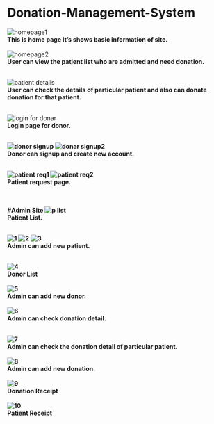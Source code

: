 # Donation-Management-System
![homepage1](https://user-images.githubusercontent.com/68014307/103395890-6513d000-4b56-11eb-9d79-cebdc56ec05d.jpg)
<br><b>This is home page It’s shows basic information of site.</b><br><br>
![homepage2](https://user-images.githubusercontent.com/68014307/103395893-69d88400-4b56-11eb-8389-e37b292ce65b.jpg)
<br><b>User can view the patient list who are admitted and need donation. </b><br><br>

![patient details](https://user-images.githubusercontent.com/68014307/103395900-6e04a180-4b56-11eb-9db1-7ce2722ebd62.jpg)
<br><b>User can check the details of particular patient and also can donate donation for that patient.</b><br><br>

![login for donar](https://user-images.githubusercontent.com/68014307/103395906-765cdc80-4b56-11eb-90da-d22a6fb420e1.jpg)
<br><b>Login page for donor.<b><br><br>
  
![donor signup](https://user-images.githubusercontent.com/68014307/103395911-7bba2700-4b56-11eb-8f94-eed3a34950bd.jpg)
![donar signup2](https://user-images.githubusercontent.com/68014307/103395915-81177180-4b56-11eb-9127-fe77bd4aadb3.jpg)
<br><b>Donor can signup and create new account.</b><br><br>

![patient req1](https://user-images.githubusercontent.com/68014307/103395920-85dc2580-4b56-11eb-9dde-e5233ef68fa8.jpg)
![patient req2](https://user-images.githubusercontent.com/68014307/103395923-8aa0d980-4b56-11eb-8d3b-d08796a5d3f8.jpg)
<br><b>Patient request page.</b><br><br>

<br>#Admin Site
![p list](https://user-images.githubusercontent.com/68014307/103395930-9096ba80-4b56-11eb-8ab1-69fe4dbe5147.jpg)
<br><b>Patient List.</b><br><br>

![1](https://user-images.githubusercontent.com/68014307/103395935-95f40500-4b56-11eb-8e37-babe2f23abdc.jpg)
![2](https://user-images.githubusercontent.com/68014307/103395941-9be9e600-4b56-11eb-8cd0-2e5de5496e67.jpg)
![3](https://user-images.githubusercontent.com/68014307/103395947-a2785d80-4b56-11eb-8ec6-519b37441ffd.jpg)
<br><b>Admin can add new patient.<b><br><br>
  
![4](https://user-images.githubusercontent.com/68014307/103395950-a6a47b00-4b56-11eb-85f1-e8eeb2f1dd80.jpg)
<br><b>Donor List</b><br><br>
![5](https://user-images.githubusercontent.com/68014307/103395956-ac01c580-4b56-11eb-914b-84d3a04ca65d.jpg)
<br><b>Admin can add new donor.</b><br><br>
![6](https://user-images.githubusercontent.com/68014307/103395963-af954c80-4b56-11eb-96b9-a2c6c280b137.jpg)
<br><b>Admin can check donation detail.</b><br><br>

![7](https://user-images.githubusercontent.com/68014307/103395968-b328d380-4b56-11eb-8fa8-adafd91f98c9.jpg)
<br><b>Admin can check the donation detail of particular patient.</b><br><br>
![8](https://user-images.githubusercontent.com/68014307/103395973-b7ed8780-4b56-11eb-815e-47bc7cbacb78.jpg)
<br><b>Admin can add new donation.</b><br><br>
![9](https://user-images.githubusercontent.com/68014307/103395981-be7bff00-4b56-11eb-9997-41a4315198ed.jpg)
<br><b>Donation Receipt</b><br><br>
![10](https://user-images.githubusercontent.com/68014307/103395983-c20f8600-4b56-11eb-9983-1a43ef4b9dd2.jpg)
<br><b>Patient Receipt</b><br><br>
